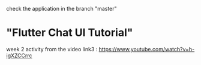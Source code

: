 check the application in the branch "master"
# "Flutter Chat UI Tutorial"
week 2 activity from the video link3 : https://www.youtube.com/watch?v=h-igXZCCrrc


